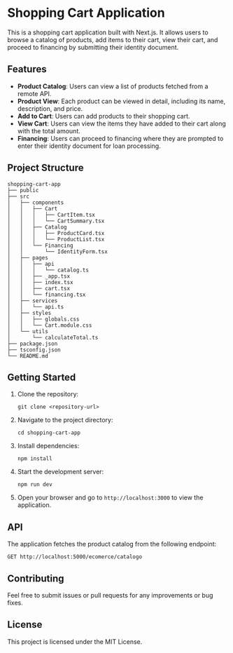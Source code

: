 # Shopping Cart Application

This is a shopping cart application built with Next.js. It allows users to browse a catalog of products, add items to their cart, view their cart, and proceed to financing by submitting their identity document.

## Features

- **Product Catalog**: Users can view a list of products fetched from a remote API.
- **Product View**: Each product can be viewed in detail, including its name, description, and price.
- **Add to Cart**: Users can add products to their shopping cart.
- **View Cart**: Users can view the items they have added to their cart along with the total amount.
- **Financing**: Users can proceed to financing where they are prompted to enter their identity document for loan processing.

## Project Structure

```
shopping-cart-app
├── public
├── src
│   ├── components
│   │   ├── Cart
│   │   │   ├── CartItem.tsx
│   │   │   └── CartSummary.tsx
│   │   ├── Catalog
│   │   │   ├── ProductCard.tsx
│   │   │   └── ProductList.tsx
│   │   └── Financing
│   │       └── IdentityForm.tsx
│   ├── pages
│   │   ├── api
│   │   │   └── catalog.ts
│   │   ├── _app.tsx
│   │   ├── index.tsx
│   │   ├── cart.tsx
│   │   └── financing.tsx
│   ├── services
│   │   └── api.ts
│   ├── styles
│   │   ├── globals.css
│   │   └── Cart.module.css
│   └── utils
│       └── calculateTotal.ts
├── package.json
├── tsconfig.json
└── README.md
```

## Getting Started

1. Clone the repository:
   ```
   git clone <repository-url>
   ```
2. Navigate to the project directory:
   ```
   cd shopping-cart-app
   ```
3. Install dependencies:
   ```
   npm install
   ```
4. Start the development server:
   ```
   npm run dev
   ```
5. Open your browser and go to `http://localhost:3000` to view the application.

## API

The application fetches the product catalog from the following endpoint:
```
GET http://localhost:5000/ecomerce/catalogo
```

## Contributing

Feel free to submit issues or pull requests for any improvements or bug fixes.

## License

This project is licensed under the MIT License.